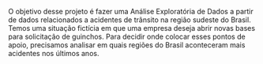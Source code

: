 O objetivo desse projeto é fazer uma Análise Exploratória de Dados a partir de dados relacionados a acidentes de trânsito na região sudeste do Brasil. 
Temos uma situação fictícia em que uma empresa deseja abrir novas bases para solicitação de guinchos. Para decidir onde colocar esses pontos de apoio, precisamos 
analisar em quais regiões do Brasil aconteceram mais acidentes nos últimos anos. 
